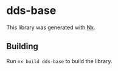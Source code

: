 # dds-base

This library was generated with [Nx](https://nx.dev).

## Building

Run `nx build dds-base` to build the library.
